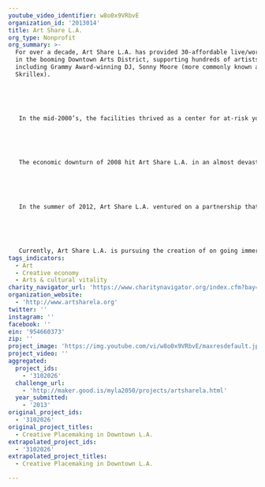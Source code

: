 ```yaml
---
youtube_video_identifier: w8o0x9VRbvE
organization_id: '2013014'
title: Art Share L.A.
org_type: Nonprofit
org_summary: >-
  For over a decade, Art Share L.A. has provided 30-affordable live/work units
  in the booming Downtown Arts District, supporting hundreds of artists
  including Grammy Award-winning DJ, Sonny Moore (more commonly known as
  Skrillex). 
   
   
   
   
   
   In the mid-2000’s, the facilities thrived as a center for at-risk youth—servings over 300 students per year. During this time frame, Art Share L.A. created its FACT program (Families and Communities Together). This program, created in collaboration with Stevenson Middle School in Boyle Heights and the LA County Probation Department, has helped families in crises for 8 years—pairing trained social workers with families in creative and expressive environments to explore conscious and constructive problem-solving skills. 
   
   
   
   
   
   The economic downturn of 2008 hit Art Share L.A. in an almost devastating manner. The organization and its management struggled to make ends meet. By the summer of 2011, all staff had been cut and the agency was operating on a shoe-string budget. Property buy-out offers were on the table, but the new board of directors was dedicated to keeping Art Share L.A. owned and operated by and for the community. The new directors, under guidance of city planner, Elizabeth Peterson, brought the facilities into a new era, complete with new paint job and new staff. 
   
   
   
   
   
   In the summer of 2012, Art Share L.A. ventured on a partnership that would bridge the worlds of outdoor advertising and street art—two sectors who until recently have rivaled for public space and the rights to it. In March of 2013, Art Share L.A. (in collaboration with Casey Zoltan of Known Gallery and 15 of the cities most renowned street artists) launched the second installment of the project. Since inception in 2012, more than two-dozen street artists have legally showcased on billboards through a rotating citywide gallery exhibit. 
   
   
   
   
   
   Currently, Art Share L.A. is pursuing the creation of on going immersive and interactive art experiences through digital augment reality platforms like Aurasma in partnership with ceramic street artist, Zenka. We will create interactive, augmented reality ceramic art installations in the Arts District.
tags_indicators:
  - Art
  - Creative economy
  - Arts & cultural vitality
charity_navigator_url: 'https://www.charitynavigator.org/index.cfm?bay=search.profile&ein=954660373'
organization_website:
  - 'http://www.artsharela.org'
twitter: ''
instagram: ''
facebook: ''
ein: '954660373'
zip: ''
project_image: 'https://img.youtube.com/vi/w8o0x9VRbvE/maxresdefault.jpg'
project_video: ''
aggregated:
  project_ids:
    - '3102026'
  challenge_url:
    - 'http://maker.good.is/myla2050/projects/artsharela.html'
  year_submitted:
    - '2013'
original_project_ids:
  - '3102026'
original_project_titles:
  - Creative Placemaking in Downtown L.A.
extrapolated_project_ids:
  - '3102026'
extrapolated_project_titles:
  - Creative Placemaking in Downtown L.A.

---
```

